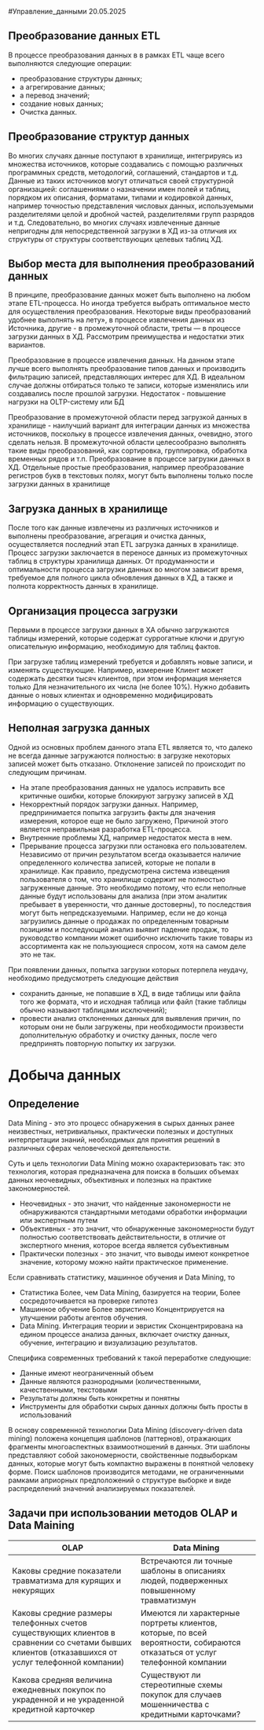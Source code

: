 #Управление_данными 
20.05.2025
## Преобразование данных ETL
В процессе преобразования данных в в рамках ETL чаще всего выполняются следующие операции:
- преобразование структуры данных;
- а агрегирование данных;
- а перевод значений;
- создание новых данных;
- Очистка данных.

## Преобразование структур данных
Во многих случаях данные поступают в хранилище, интегрируясь из множества источников, которые создавались с помощью различных программных средств, методологий, соглашений, стандартов и т.д. Данные из таких источников могут отличаться своей структурной организацией: соглашениями о назначении имен полей и таблиц, порядком их описания, форматами, типами и кодировкой данных, например точностью представления числовых данных, используемыми разделителями целой и дробной частей, разделителями групп разрядов и т.д. Следовательно, во многих случаях извлеченные данные непригодны для непосредственной загрузки в ХД из-за отличия их структуры от структуры соответствующих целевых таблиц ХД.

## Выбор места для выполнения преобразований данных

В принципе, преобразование данных может быть выполнено на любом этапе ETL-процесса. Но иногда требуется выбрать оптимальное место для осуществления преобразования. Некоторые виды преобразований удобнее выполнять на лету», в процессе извлечения данных из Источника, другие - в промежуточной области, треты — в процессе загрузки данных в ХД. Рассмотрим преимущества и недостатки этих вариантов.

Преобразование в процессе извлечения данных. На данном этапе лучше всего выполнять преобразование типов данных и производить фильтрацию записей, представляющих интерес для ХД. В идеальном случае должны отбираться только те записи, которые изменялись или создавались после прошлой загрузки. Недостаток - повышение нагрузки на OLTP-систему или БД

Преобразование в промежуточной области перед загрузкой данных в хранилище - наилучший вариант для интеграции данных из множества источников, поскольку в процессе извлечения данных, очевидно, этого сделать нельзя. В промежуточной области целесообразно выполнять такие виды преобразований, как сортировка, группировка, обработка временных рядов и т.п. Преобразование в процессе загрузки данных в ХД. Отдельные простые преобразования, например преобразование регистров букв в текстовых полях, могут быть выполнены только после загрузки данных в хранилище

## Загрузка данных в хранилище
После того как данные извлечены из различных источников и выполнены преобразование, агрегация и очистка данных, осуществляется последний этап ETL загрузка данных в хранилище. Процесс загрузки заключается в переносе данных из промежуточных таблиц в структуры хранилища данных. От продуманности и оптимальности процесса загрузки данных во многом зависит время, требуемое для полного цикла обновления данных в ХД, а также и  полнота корректность данных в хранилище.

## Организация процесса загрузки 
Первыми в процессе загрузки данных в ХА обычно загружаются таблицы измерений, которые содержат суррогатные ключи и другую описательную информацию, необходимую для таблиц фактов.

При загрузке таблиц измерений требуется и добавлять новые записи, и изменять существующие. Например, измерение Клиент может содержать десятки тысяч клиентов, при этом информация меняется только Для незначительного их числа (не более 10%). Нужно добавить данные о новых клиентах и одновременно модифицировать информацию о существующих.

## Неполная загрузка данных
Одной из основных проблем данного этапа ETL является то, что далеко не всегда данные загружаются полностью: в загрузке некоторых записей может быть отказано. Отклонение записей по происходит по следующим причинам.
- На этапе преобразования данных не удалось исправить все критичные ошибки, которые блокируют загрузку записей в ХД
- Некорректный порядок загрузки данных. Например, предпринимается попытка загрузить факты для значения измерения, которое еще не было загружено, Причиной этого является неправильная разработка ETL-процесса.
- Внутренние проблемы ХД, например недостаток места в нем.
- Прерывание процесса загрузки пли остановка его пользователем. Независимо от причин результатом всегда оказывается наличие определенного количества записей, которые не попали в хранилище. Как правило, предусмотрена система извещения пользователя о том, что хранилище содержит не полностью загруженные данные. Это необходимо потому, что если неполные данные будут использованы для анализа (при этом аналитик пребывает в уверенности, что данные достоверны), то последствия могут быть непредсказуемыми.
Например, если не до конца загрузились данные о продажах по определенным товарным позициям и последующий анализ выявит падение продаж, то руководство компании может ошибочно исключить такие товары из ассортимента как не пользующиеся спросом, хотя на самом деле это не так.

При появлении данных, попытка загрузки которых потерпела неудачу, необходимо предусмотреть следующие действия
- сохранить данные, не попавшие в ХД, в виде таблицы или файла того же формата, что и исходная таблица или файл (такие таблицы обычно называют таблицами исключений);
- провести анализ отклоненных данных для выявления причин, по которым они не были загружены, при необходимости произвести дополнительную обработку и очистку данных, после чего предпринять повторную попытку их загрузки.

# Добыча данных
## Определение
Data Mining - это это процесс обнаружения в сырых данных ранее неизвестных, нетривиальных, практически полезных и доступных интерпретации знаний, необходимых для принятия решений в различных сферах человеческой деятельности.

Суть и цель технологии Data Mining можно охарактеризовать так: это технология, которая предназначена для поиска в больших объемах данных неочевидных, объективных и полезных на практике закономерностей.
- Неочевидных - это значит, что найденные закономерности не обнаруживаются стандартными методами обработки информации или экспертным путем
- Объективных - это значит, что обнаруженные закономерности будут полностью соответствовать действительности, в отличие от экспертного мнения, которое всегда является субъективным
- Практически полезных - это значит, что выводы имеют конкретное значение, которому можно найти практическое применение.

Если сравнивать статистику, машинное обучения и Data Mining, то

- Статистика
	Более, чем Data Mining, базируется на теории,
	Более сосредоточивается на проверке гипотез
- Машинное обучение
	Более эвристично
	Концентрируется на улучшении работы агентов обучения.
- Data Mining.
	Интеграция теории и эвристик
	Сконцентрирована на едином процессе анализа данных, включает очистку данных, обучение, интеграцию и визуализацию результатов.

Специфика современных требований к такой переработке следующие:
- Данные имеют неограниченный объем
- Данные являются разнородными (количественными, качественными, текстовыми
- Результаты должны быть конкретны и понятны
- Инструменты для обработки сырых данных должны быть просты в использований

В основу современной технологии Data Mining (discovery-driven data mining) положена концепция шаблонов (паттернов), отражающих фрагменты многоаспектных взаимоотношений в данных. Эти шаблоны представляют собой закономерности, свойственные подвыборкам данных, которые могут быть компактно выражены в понятной человеку форме.
Поиск шаблонов производится методами, не ограниченными рамками априорных предположений о структуре выборке и виде распределений значений анализируемых показателей.

## Задачи при использовании методов OLAP и Data Maining

| OLAP                                                                                                                                              | Data Mining                                                                                                                |
| ------------------------------------------------------------------------------------------------------------------------------------------------- | -------------------------------------------------------------------------------------------------------------------------- |
| Каковы средние показатели травматизма для курящих и некурящих                                                                                     | Встречаются ли точные шаблоны в описаниях людей, подверженных повышенному травматизмун                                     |
| Каковы средние размеры телефонных счетов существующих клиентов в сравнении со счетами бывших клиентов (отказавшихся от услуг телефонной компании) | Имеются ли характерные портреты клиентов, которые, по всей вероятности, собираются отказаться от услуг телефонной компании |
| Какова средняя величина ежедневных покупок по украденной и не украденной кредитной карточкер                                                      | Существуют ли стереотипные схемы покупок для случаев мошенничества с кредитными карточками?                                |
